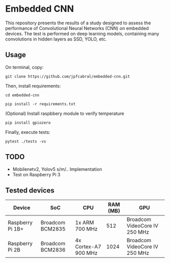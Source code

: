 # Embedded CNN

This repository presents the results of a study designed to assess the  performance of Convolutional Neural Networks (CNN) on embedded devices. The test is performed on deep learning models, containing many convolutions in  hidden layers as SSD, YOLO, etc.

## Usage

On terminal, copy:

`git clone https://github.com/jpfcabral/embedded-cnn.git `

Then, install requirements:

`cd embedded-cnn`


`pip install -r requirements.txt `

(Optional) Install raspbbery module to verify temperature

`pip install gpiozero`

Finally, execute tests:

`pytest ./tests -vs`

## TODO

- Mobilenetv2, Yolov5 s/m/.. Implementation
- Test on Raspberry Pi 3

## Tested devices

|Device          |SoC             |CPU                |RAM (MB)|GPU                          |
|----------------|----------------|-------------------|--------|-----------------------------|
|Raspberry Pi 1B+|Broadcom BCM2835|1x ARM 700 MHz     |512     |Broadcom VideoCore IV 250 MHz|
|Raspberry Pi 2B |Broadcom BCM2836|4x Cortex-A7 900 MHz|1024    |Broadcom VideoCore IV 250 MHz|
